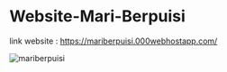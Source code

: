# Website-Mari-Berpuisi<br/>
link website : https://mariberpuisi.000webhostapp.com/

![mariberpuisi](https://user-images.githubusercontent.com/49858542/185739775-3b734569-43b5-41ae-9c5f-645700aa28f6.png)
